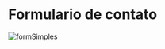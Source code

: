 # Formulario de contato

![formSimples](https://user-images.githubusercontent.com/34290569/100479438-fcf04b00-30cc-11eb-93f5-5a8ceedb973a.PNG)
